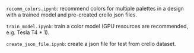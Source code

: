 `recomm_colors.ipynb`: recommend colors for multiple palettes in a design with a trained model and pre-created crello json files.

`train_model.ipynb`: train a color model (GPU resources are recommended, e.g. Tesla T4 * 1).

`create_json_file.ipynb`: create a json file for test from crello dataset.


